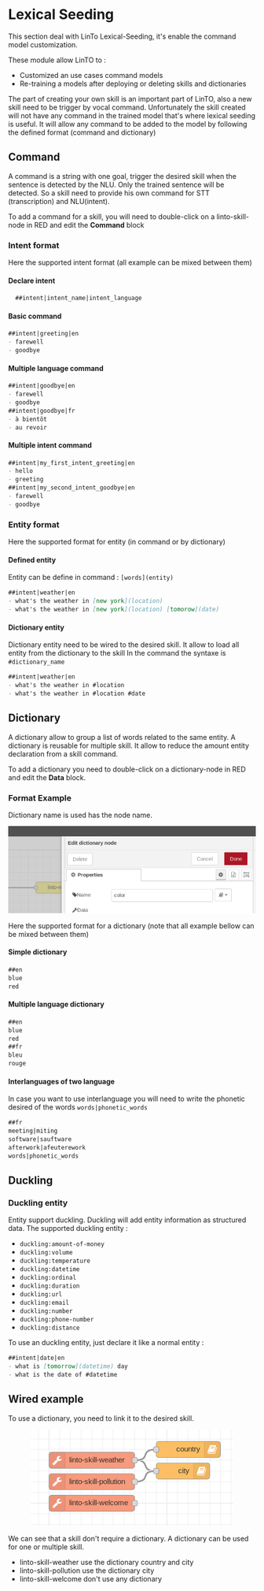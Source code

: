 # Lexical Seeding

This section deal with LinTo Lexical-Seeding, it's enable the command model customization.

These module allow LinTO to :
  * Customized an use cases command models
  * Re-training a models after deploying or deleting skills and dictionaries

The part of creating your own skill is an important part of LinTO, also a new skill need to be trigger by vocal command. Unfortunately the skill created will not have any command in the trained model that's where lexical seeding is useful. It will allow any command to be added to the model by following the defined format (command and dictionary)

## Command

A command is a string with one goal, trigger the desired skill when the sentence is detected by the NLU. Only the trained sentence will be detected. So a  skill need to provide his own command for STT (transcription) and NLU(intent). 

To add a command for a skill, you will need to double-click on a linto-skill-node in RED and edit the **Command** block

### Intent format
Here the supported intent format (all example can be mixed between them)

#### Declare intent
```markdown
  ##intent|intent_name|intent_language
```

#### Basic command
```markdown
##intent|greeting|en
- farewell
- goodbye
```

#### Multiple language command
```markdown
##intent|goodbye|en
- farewell
- goodbye
##intent|goodbye|fr
- à bientôt
- au revoir
```

#### Multiple intent command
```markdown
##intent|my_first_intent_greeting|en
- hello
- greeting
##intent|my_second_intent_goodbye|en
- farewell
- goodbye
```
### Entity format
Here the supported format for entity (in command or by dictionary)

#### Defined entity
Entity can be define in command : `[words](entity)`

```markdown
##intent|weather|en
- what's the weather in [new york](location)
- what's the weather in [new york](location) [tomorow](date)
```

#### Dictionary entity
Dictionary entity need to be wired to the desired skill. It allow to load all entity from the dictionary to the skill
In the command the syntaxe is `#dictionary_name`
```markdown
##intent|weather|en
- what's the weather in #location
- what's the weather in #location #date
```

## Dictionary

A dictionary allow to group a list of words related to the same entity. A dictionary is reusable for multiple skill. It allow to reduce the amount entity declaration from a skill command.

To add a dictionary you need to double-click on a dictionary-node in RED and edit the **Data** block.


### Format Example
Dictionary name is used has the node name.
<p align="center">
  <img src="../_media/lexical_seeding/dictionary_name.png" alt="dictionary_name"/>
</p>

Here the supported format for a dictionary (note that all example bellow can be mixed between them)

#### Simple dictionary
```markdown
##en
blue
red
```

#### Multiple language dictionary
```markdown
##en
blue
red
##fr
bleu
rouge
```

#### Interlanguages of two language
In case you want to use interlanguage you will need to write the phonetic desired of the words `words|phonetic_words`

```markdown
##fr
meeting|miting
software|sauftware
afterwork|afeuterework
words|phonetic_words
```

## Duckling

### Duckling entity
Entity support duckling. Duckling will add entity information as structured data.
The supported duckling entity :
* `duckling:amount-of-money`
* `duckling:volume`
* `duckling:temperature`
* `duckling:datetime`
* `duckling:ordinal`
* `duckling:duration`
* `duckling:url`
* `duckling:email`
* `duckling:number`
* `duckling:phone-number`
* `duckling:distance` 

To use an duckling entity, just declare it like a normal entity :

```markdown
##intent|date|en
- what is [tomorrow](datetime) day
- what is the date of #datetime
```

## Wired example

To use a dictionary, you need to link it to the desired skill.

<p align="center">
  <img src="../_media/lexical_seeding/skill_red.png" alt="dictionary_name"/>
</p>

We can see that a skill don't require a dictionary. A dictionary can be used for one or multiple skill.
  * linto-skill-weather use the dictionary country and city
  * linto-skill-pollution use the dictionary city
  * linto-skill-welcome don't use any dictionary

